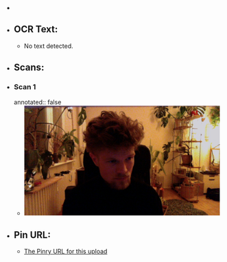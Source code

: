 -
- ## OCR Text:
	- No text detected.
- ## Scans:
- ### Scan 1
  annotated:: false
	- ![./assets/scans/2025-03-01T22-45-30-0950.jpg](./assets/scans/2025-03-01T22-45-30-0950.jpg)
- ## Pin URL:
	- [The Pinry URL for this upload](https://pinry.petau.net/pins/224/)